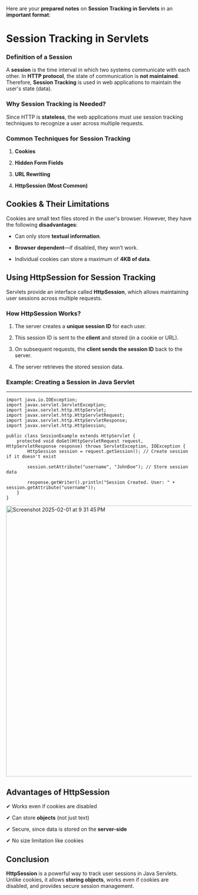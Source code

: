 Here are your **prepared notes** on **Session Tracking in Servlets** in an **important format**:

**Session Tracking in Servlets**
================================

### **Definition of a Session**

A **session** is the time interval in which two systems communicate with each other. In **HTTP protocol**, the state of communication is **not maintained**. Therefore, **Session Tracking** is used in web applications to maintain the user's state (data).

### **Why Session Tracking is Needed?**

Since HTTP is **stateless**, the web applications must use session tracking techniques to recognize a user across multiple requests.

### **Common Techniques for Session Tracking**

1.  **Cookies**
    
2.  **Hidden Form Fields**
    
3.  **URL Rewriting**
    
4.  **HttpSession (Most Common)**
    

**Cookies & Their Limitations**
-------------------------------

Cookies are small text files stored in the user's browser. However, they have the following **disadvantages**:

*   Can only store **textual information**.
    
*   **Browser dependent**—if disabled, they won’t work.
    
*   Individual cookies can store a maximum of **4KB of data**.
    

**Using HttpSession for Session Tracking**
------------------------------------------

Servlets provide an interface called **HttpSession**, which allows maintaining user sessions across multiple requests.

### **How HttpSession Works?**

1.  The server creates a **unique session ID** for each user.
    
2.  This session ID is sent to the **client** and stored (in a cookie or URL).
    
3.  On subsequent requests, the **client sends the session ID** back to the server.
    
4.  The server retrieves the stored session data.
    

### **Example: Creating a Session in Java Servlet**

  
----------------------------------------

```
import java.io.IOException;
import javax.servlet.ServletException;
import javax.servlet.http.HttpServlet;
import javax.servlet.http.HttpServletRequest;
import javax.servlet.http.HttpServletResponse;
import javax.servlet.http.HttpSession;

public class SessionExample extends HttpServlet {
    protected void doGet(HttpServletRequest request, HttpServletResponse response) throws ServletException, IOException {
        HttpSession session = request.getSession(); // Create session if it doesn't exist

        session.setAttribute("username", "JohnDoe"); // Store session data

        response.getWriter().println("Session Created. User: " + session.getAttribute("username"));
    }
}
```

<img width="734" alt="Screenshot 2025-02-01 at 9 31 45 PM" src="https://github.com/user-attachments/assets/36828346-1ed5-4d08-b3a5-5528c224dcc1" />


**Advantages of HttpSession**
-----------------------------

✔ Works even if cookies are disabled

✔ Can store **objects** (not just text)

✔ Secure, since data is stored on the **server-side**

✔ No size limitation like cookies

**Conclusion**
--------------

**HttpSession** is a powerful way to track user sessions in Java Servlets. Unlike cookies, it allows **storing objects**, works even if cookies are disabled, and provides secure session management.
